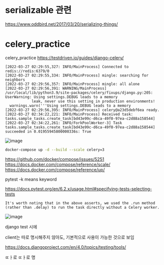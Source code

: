 # serializable 관련
https://www.oddbird.net/2017/03/20/serializing-things/

# celery_practice
celery_practice
https://testdriven.io/guides/django-celery/

```shell
[2022-03-27 02:29:55,327: INFO/MainProcess] Connected to redis://redis:6379/0
[2022-03-27 02:29:55,334: INFO/MainProcess] mingle: searching for neighbors
[2022-03-27 02:29:56,357: INFO/MainProcess] mingle: all alone
[2022-03-27 02:29:56,391: WARNING/MainProcess] /usr/local/lib/python3.9/site-packages/celery/fixups/django.py:205: UserWarning: Using settings.DEBUG leads to a memory
            leak, never use this setting in production environments!
  warnings.warn('''Using settings.DEBUG leads to a memory
[2022-03-27 02:29:56,395: INFO/MainProcess] celery@a23d5debf6ea ready.
[2022-03-27 02:34:22,221: INFO/MainProcess] Received task: tasks.sample_tasks.create_task[bd43e99c-d6ca-49f0-97ea-c2d88a158544]  
[2022-03-27 02:34:22,261: INFO/ForkPoolWorker-3] Task tasks.sample_tasks.create_task[bd43e99c-d6ca-49f0-97ea-c2d88a158544] succeeded in 0.01955945800000336s: True
```

![image](https://user-images.githubusercontent.com/45473846/160268521-8dc16f55-c824-42fd-8045-b63045bad752.png)

```sh
docker-compose up -d --build --scale celery=3
```

https://github.com/docker/compose/issues/5251
https://docs.docker.com/compose/reference/scale/
https://docs.docker.com/compose/reference/up/


pytest -k means keyword

https://docs.pytest.org/en/6.2.x/usage.html#specifying-tests-selecting-tests

```
It's worth noting that in the above asserts, we used the .run method (rather than .delay) to run the task directly without a Celery worker.

```

![image](https://user-images.githubusercontent.com/45473846/160268777-76419dc6-453c-4265-b9ea-cce1311ca2b8.png)

django test 시에


client는 따로 명시해주지 않아도, 기본적으로 사용이 가능한 것으로 보임

https://docs.djangoproject.com/en/4.0/topics/testing/tools/


ㄸㅏ로 
ㄸㅏ로 명

